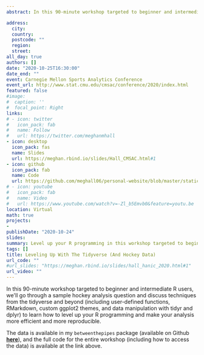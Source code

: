 ```yaml
---
abstract: In this 90-minute workshop targeted to beginner and intermediate R users, we'll go through a sample hockey analysis question and discuss techniques from the tidyverse and beyond (including user-defined functions, RMarkdown, custom ggplot2 themes, and data manipulation with tidyr and dplyr) to learn how to level up your R programming and make your analysis more efficient and more reproducible. The slides are available at the link above and also [**here**](https://meghan.rbind.io/slides/hall_cmsac.html#1). The data is available in my `betweenthepipes` package (available on Github [**here**](https://github.com/meghall06/betweenthepipes)), and the full code for the entire workshop (including how to access the data) is available [**here**](https://github.com/meghall06/personal-website/blob/master/static/CMSAC_code.R).

address:
  city: 
  country: 
  postcode: ""
  region: 
  street: 
all_day: true
authors: []
date: "2020-10-25T16:30:00"
date_end: ""
event: Carnegie Mellon Sports Analytics Conference
event_url: http://www.stat.cmu.edu/cmsac/conference/2020/index.html
featured: false
#image:
#  caption: ''
#  focal_point: Right
links:
# - icon: twitter
#   icon_pack: fab
#   name: Follow
#   url: https://twitter.com/meghanmhall
- icon: desktop
  icon_pack: fas
  name: Slides
  url: https://meghan.rbind.io/slides/Hall_CMSAC.html#1
- icon: github
  icon_pack: fab
  name: Code
  url: https://github.com/meghall06/personal-website/blob/master/static/CMSAC_code.R
# - icon: youtube
#   icon_pack: fab
#   name: Video
#   url: https://www.youtube.com/watch?v=-Zl_b5Emvb0&feature=youtu.be
location: Virtual
math: true
projects:
- 
publishDate: "2020-10-24"
slides: 
summary: Level up your R programming in this workshop targeted to beginner and intermediate R users.
tags: []
title: Leveling Up With The Tidyverse (And Hockey Data)
url_code: ""
#url_slides: "https://meghan.rbind.io/slides/hall_hanic_2020.html#1"
url_video: ""
---
```


In this 90-minute workshop targeted to beginner and intermediate R users, we'll go through a sample hockey analysis question and discuss techniques from the tidyverse and beyond (including user-defined functions, RMarkdown, custom ggplot2 themes, and data manipulation with tidyr and dplyr) to learn how to level up your R programming and make your analysis more efficient and more reproducible. 

The data is available in my `betweenthepipes` package (available on Github [**here**](https://github.com/meghall06/betweenthepipes)), and the full code for the entire workshop (including how to access the data) is available at the link above.
